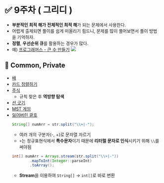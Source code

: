 


# ✅ 9주차 ( 그리디 )

- **부분적인 최적 해가 전체적인 최적 해**가 되는 문제에서 사용한다.
- 어렵게 출제되면 풀이를 쉽게 떠올리기 힘드니, 문제를 많이 풀어보면서 풀이 방법을 기억하자.
- **정렬**, **우선순위 큐**를 활용하는 경우가 많다.
- 예) [프로그래머스 - 큰 수 만들기](https://school.programmers.co.kr/learn/courses/30/lessons/42883)
  ![](https://velog.velcdn.com/images/pppp0722/post/b71a33b6-d4b0-4f24-8b41-711b44f36517/image.png)

## 📝 Common, Private

- [배](https://www.acmicpc.net/problem/1092)
- [카드 정렬하기](https://www.acmicpc.net/problem/1715)
- [주식](https://www.acmicpc.net/problem/11501)
  - 규칙 찾은 후 **역방향 탐색**
- [선 긋기](https://www.acmicpc.net/problem/2170)
- [MST 게임](https://www.acmicpc.net/problem/16202)
- [잃어버린 괄호](https://www.acmicpc.net/problem/1541)
  ```java
  String[] numArr = str.split("\\+|-");
  ```
  - 여러 개의 구분자(-, +)로 문자열 자르기
  - `+`는 정규표현식에서 **특수문자**이기 때문에 **리터럴 문자로 인식**시키기 위해 `\\`를 써야됨
  ```java
  int[] numArr = Arrays.stream(str.split("\\+|-"))  
          .mapToInt(Integer::parseInt)  
          .toArray();
  ```
  - **Stream**을 이용하여 `String[]` -> `int[]`로 바로 변환
